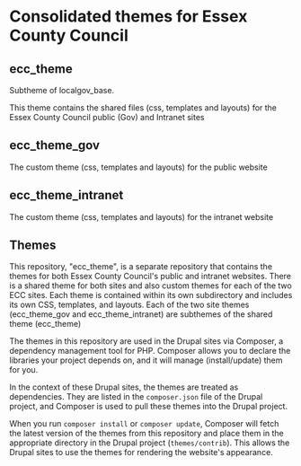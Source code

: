 # Consolidated themes for Essex County Council

## ecc_theme

Subtheme of localgov_base.

This theme contains the shared files (css, templates and layouts) for the Essex County Council public (Gov) and Intranet sites

## ecc_theme_gov

The custom theme (css, templates and layouts) for the public website

## ecc_theme_intranet

The custom theme (css, templates and layouts) for the intranet website

## Themes

This repository, "ecc_theme", is a separate repository that contains the themes for both Essex County Council's public and intranet websites. There is a shared theme for both sites and also custom themes for each of the two ECC sites. Each theme is contained within its own subdirectory and includes its own CSS, templates, and layouts. Each of the two site themes (ecc_theme_gov and ecc_theme_intranet) are subthemes of the shared theme (ecc_theme)

The themes in this repository are used in the Drupal sites via Composer, a dependency management tool for PHP. Composer allows you to declare the libraries your project depends on, and it will manage (install/update) them for you.

In the context of these Drupal sites, the themes are treated as dependencies. They are listed in the `composer.json` file of the Drupal project, and Composer is used to pull these themes into the Drupal project.

When you run `composer install` or `composer update`, Composer will fetch the latest version of the themes from this repository and place them in the appropriate directory in the Drupal project (`themes/contrib`). This allows the Drupal sites to use the themes for rendering the website's appearance.
